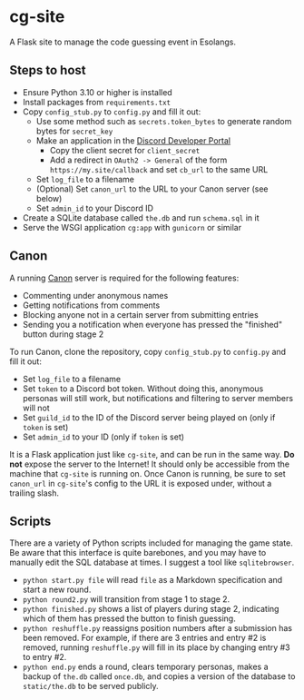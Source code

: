 # cg-site

A Flask site to manage the code guessing event in Esolangs.

## Steps to host
- Ensure Python 3.10 or higher is installed
- Install packages from `requirements.txt`
- Copy `config_stub.py` to `config.py` and fill it out:
    - Use some method such as `secrets.token_bytes` to generate random bytes for `secret_key`
    - Make an application in the [Discord Developer Portal](https://discord.com/developers/applications/)
        - Copy the client secret for `client_secret`
        - Add a redirect in `OAuth2 -> General` of the form `https://my.site/callback` and set `cb_url` to the same URL
    - Set `log_file` to a filename
    - (Optional) Set `canon_url` to the URL to your Canon server (see below)
    - Set `admin_id` to your Discord ID
- Create a SQLite database called `the.db` and run `schema.sql` in it
- Serve the WSGI application `cg:app` with `gunicorn` or similar

## Canon
A running [Canon](https://github.com/LyricLy/Canon) server is required for the following features:
- Commenting under anonymous names
- Getting notifications from comments
- Blocking anyone not in a certain server from submitting entries
- Sending you a notification when everyone has pressed the "finished" button during stage 2

To run Canon, clone the repository, copy `config_stub.py` to `config.py` and fill it out:
- Set `log_file` to a filename
- Set `token` to a Discord bot token. Without doing this, anonymous personas will still work, but notifications and filtering to server members will not
- Set `guild_id` to the ID of the Discord server being played on (only if `token` is set)
- Set `admin_id` to your ID (only if `token` is set)

It is a Flask application just like `cg-site`, and can be run in the same way. **Do not** expose the server to the Internet! It should only be accessible from the machine that `cg-site` is running on.
Once Canon is running, be sure to set `canon_url` in `cg-site`'s config to the URL it is exposed under, without a trailing slash.

## Scripts
There are a variety of Python scripts included for managing the game state. Be aware that this interface is quite barebones, and you may have to manually edit the SQL database at times.
I suggest a tool like `sqlitebrowser`.

- `python start.py file` will read `file` as a Markdown specification and start a new round.
- `python round2.py` will transition from stage 1 to stage 2.
- `python finished.py` shows a list of players during stage 2, indicating which of them has pressed the button to finish guessing.
- `python reshuffle.py` reassigns position numbers after a submission has been removed.
  For example, if there are 3 entries and entry #2 is removed, running `reshuffle.py` will fill in its place by changing entry #3 to entry #2.
- `python end.py` ends a round, clears temporary personas, makes a backup of `the.db` called `once.db`, and copies a version of the database to `static/the.db` to be served publicly.
